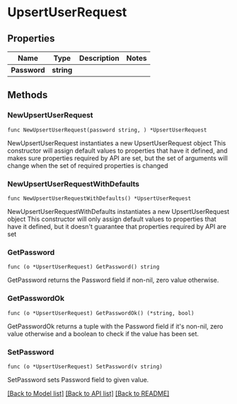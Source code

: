 # UpsertUserRequest

## Properties

Name | Type | Description | Notes
------------ | ------------- | ------------- | -------------
**Password** | **string** |  | 

## Methods

### NewUpsertUserRequest

`func NewUpsertUserRequest(password string, ) *UpsertUserRequest`

NewUpsertUserRequest instantiates a new UpsertUserRequest object
This constructor will assign default values to properties that have it defined,
and makes sure properties required by API are set, but the set of arguments
will change when the set of required properties is changed

### NewUpsertUserRequestWithDefaults

`func NewUpsertUserRequestWithDefaults() *UpsertUserRequest`

NewUpsertUserRequestWithDefaults instantiates a new UpsertUserRequest object
This constructor will only assign default values to properties that have it defined,
but it doesn't guarantee that properties required by API are set

### GetPassword

`func (o *UpsertUserRequest) GetPassword() string`

GetPassword returns the Password field if non-nil, zero value otherwise.

### GetPasswordOk

`func (o *UpsertUserRequest) GetPasswordOk() (*string, bool)`

GetPasswordOk returns a tuple with the Password field if it's non-nil, zero value otherwise
and a boolean to check if the value has been set.

### SetPassword

`func (o *UpsertUserRequest) SetPassword(v string)`

SetPassword sets Password field to given value.



[[Back to Model list]](../README.md#documentation-for-models) [[Back to API list]](../README.md#documentation-for-api-endpoints) [[Back to README]](../README.md)



